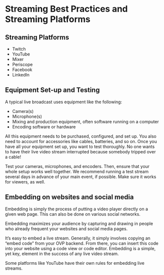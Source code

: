 # Streaming Best Practices and Streaming Platforms

## Streaming Platforms
- Twitch
- YouTube
- Mixer
- Periscope
- Facebook
- LinkedIn

## Equipment Set-up and Testing

A typical live broadcast uses equipment like the following:
- Camera(s)
- Microphone(s)
- Mixing and production equipment, often software running on a computer
- Encoding software or hardware

All this equipment needs to be purchased, configured, and set up. You also need to account for accessories like cables, batteries, and so on. Once you have all your equipment set up, you want to test thoroughly. No one wants to have their live video stream interrupted because somebody tripped over a cable!

Test your cameras, microphones, and encoders. Then, ensure that your whole setup works well together. We recommend running a test stream several days in advance of your main event, if possible. Make sure it works for viewers, as well.

## Embedding on websites and social media
Embedding is simply the process of putting a video player directly on a given web page. This can also be done on various social networks.

Embedding maximizes your audience by capturing and drawing in people who already frequent your websites and social media pages.

It’s easy to embed a live stream. Generally, it simply involves copying an “embed code” from your OVP backend. From there, you can insert this code into your website using a code view or code editor. Embedding is a simple, yet key, element in the success of any live video stream.

Some platforms like YouTube have their own rules for embedding live streams. 
